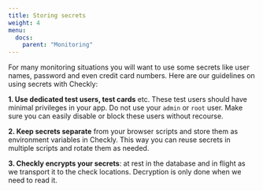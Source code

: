 ```yaml
---
title: Storing secrets
weight: 4
menu:
  docs:
    parent: "Monitoring"
---
```


For many monitoring situations you will want to use some secrets like user names, password and even credit card numbers.
Here are our guidelines on using secrets with Checkly:

**1. Use dedicated test users, test cards** etc. These test users should have minimal privileges in your app. Do not use your 
`admin` or `root` user. Make sure you can easily disable or block these users without recourse.

**2. Keep secrets separate** from your browser scripts and store them as environment variables in Checkly. This 
way you can reuse secrets in multiple scripts and rotate them as needed.

**3. Checkly encrypts your secrets**: at rest in the database and in flight as we transport it to the check locations. 
Decryption is only done when we need to read it.


